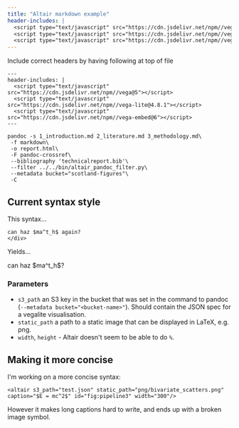 ```yaml
---
title: "Altair markdown example"
header-includes: |
  <script type="text/javascript" src="https://cdn.jsdelivr.net/npm//vega@5"></script>
  <script type="text/javascript" src="https://cdn.jsdelivr.net/npm//vega-lite@4.8.1"></script>
  <script type="text/javascript" src="https://cdn.jsdelivr.net/npm//vega-embed@6"></script>
---
```


Include correct headers by having following at top of file
```
---
header-includes: |
  <script type="text/javascript" src="https://cdn.jsdelivr.net/npm//vega@5"></script>
  <script type="text/javascript" src="https://cdn.jsdelivr.net/npm//vega-lite@4.8.1"></script>
  <script type="text/javascript" src="https://cdn.jsdelivr.net/npm//vega-embed@6"></script>
---
```

```
pandoc -s 1_introduction.md 2_literature.md 3_methodology.md\
 -f markdown\
 -o report.html\
 -F pandoc-crossref\
 --bibliography 'technicalreport.bib'\
 --filter ../../bin/altair_pandoc_filter.py\
 --metadata bucket="scotland-figures"\
 -C
```

## Current syntax style


This syntax...

```<div class=altair s3_path="test.json" static_path="png/bivariate_scatters.png" id="fig:pipeline2" width="500" height="20%">
can haz $ma^t_h$ again?
</div>
```

Yields...

<div class=altair s3_path="test.json" static_path="png/bivariate_scatters.png" id="fig:pipeline2" width="500" height="20%">
can haz $ma^t_h$?
</div>

### Parameters

* `s3_path` an S3 key in the bucket that was set in the command to pandoc (`--metadata bucket="<bucket-name>"`). Should contain the JSON spec for a vegalite visualisation.
* `static_path` a path to a static image that can be displayed in LaTeX, e.g. png.
* `width`, `height` - Altair doesn't seem to be able to do `%`.

## Making it more concise

I'm working on a more concise syntax:

`<altair s3_path="test.json" static_path="png/bivariate_scatters.png" caption="$E = mc^2$" id="fig:pipeline3" width="300"/>`

However it makes long captions hard to write, and ends up with a broken image symbol.
